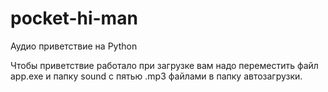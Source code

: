 # pocket-hi-man
Аудио приветствие на Python

Чтобы приветствие работало при загрузке вам надо переместить файл app.exe и папку sound с пятью .mp3 файлами в папку автозагрузки.
